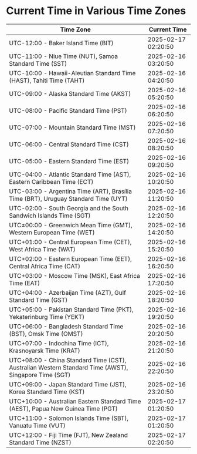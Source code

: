 # Current Time in Various Time Zones

| Time Zone | Current Time |
|-----------|--------------|
| UTC-12:00 - Baker Island Time (BIT) | 2025-02-17 02:20:50 |
| UTC-11:00 - Niue Time (NUT), Samoa Standard Time (SST) | 2025-02-16 03:20:50 |
| UTC-10:00 - Hawaii-Aleutian Standard Time (HAST), Tahiti Time (TAHT) | 2025-02-16 04:20:50 |
| UTC-09:00 - Alaska Standard Time (AKST) | 2025-02-16 05:20:50 |
| UTC-08:00 - Pacific Standard Time (PST) | 2025-02-16 06:20:50 |
| UTC-07:00 - Mountain Standard Time (MST) | 2025-02-16 07:20:50 |
| UTC-06:00 - Central Standard Time (CST) | 2025-02-16 08:20:50 |
| UTC-05:00 - Eastern Standard Time (EST) | 2025-02-16 09:20:50 |
| UTC-04:00 - Atlantic Standard Time (AST), Eastern Caribbean Time (ECT) | 2025-02-16 10:20:50 |
| UTC-03:00 - Argentina Time (ART), Brasília Time (BRT), Uruguay Standard Time (UYT) | 2025-02-16 11:20:50 |
| UTC-02:00 - South Georgia and the South Sandwich Islands Time (SGT) | 2025-02-16 12:20:50 |
| UTC±00:00 - Greenwich Mean Time (GMT), Western European Time (WET) | 2025-02-16 14:20:50 |
| UTC+01:00 - Central European Time (CET), West Africa Time (WAT) | 2025-02-16 15:20:50 |
| UTC+02:00 - Eastern European Time (EET), Central Africa Time (CAT) | 2025-02-16 16:20:50 |
| UTC+03:00 - Moscow Time (MSK), East Africa Time (EAT) | 2025-02-16 17:20:50 |
| UTC+04:00 - Azerbaijan Time (AZT), Gulf Standard Time (GST) | 2025-02-16 18:20:50 |
| UTC+05:00 - Pakistan Standard Time (PKT), Yekaterinburg Time (YEKT) | 2025-02-16 19:20:50 |
| UTC+06:00 - Bangladesh Standard Time (BST), Omsk Time (OMST) | 2025-02-16 20:20:50 |
| UTC+07:00 - Indochina Time (ICT), Krasnoyarsk Time (KRAT) | 2025-02-16 21:20:50 |
| UTC+08:00 - China Standard Time (CST), Australian Western Standard Time (AWST), Singapore Time (SGT) | 2025-02-16 22:20:50 |
| UTC+09:00 - Japan Standard Time (JST), Korea Standard Time (KST) | 2025-02-16 23:20:50 |
| UTC+10:00 - Australian Eastern Standard Time (AEST), Papua New Guinea Time (PGT) | 2025-02-17 01:20:50 |
| UTC+11:00 - Solomon Islands Time (SBT), Vanuatu Time (VUT) | 2025-02-17 01:20:50 |
| UTC+12:00 - Fiji Time (FJT), New Zealand Standard Time (NZST) | 2025-02-17 02:20:50 |
